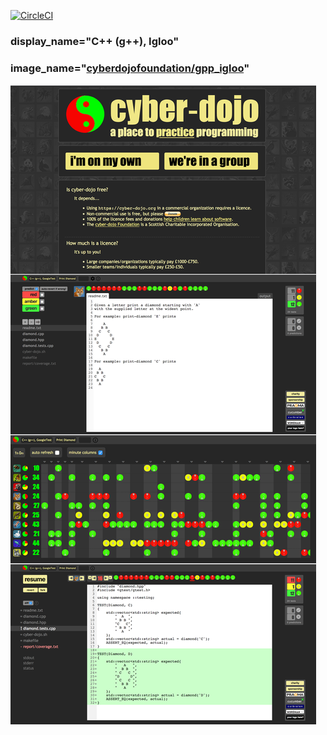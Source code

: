 [![CircleCI](https://circleci.com/gh/cyber-dojo-start-points/gplusplus-igloo.svg?style=svg)](https://circleci.com/gh/cyber-dojo-start-points/gplusplus-igloo)

### display_name="C++ (g++), Igloo"
### image_name="[cyberdojofoundation/gpp_igloo](https://hub.docker.com/repository/docker/cyberdojofoundation/gpp_igloo)"

![cyber-dojo.org home page](https://github.com/cyber-dojo/cyber-dojo/blob/master/shared/home_page_snapshot.png)
